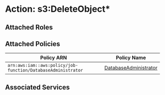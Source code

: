 # Action: s3:DeleteObject*

## Attached Roles

## Attached Policies

| Policy ARN | Policy Name |
|------------|-------------|
| `arn:aws:iam::aws:policy/job-function/DatabaseAdministrator` | [DatabaseAdministrator](../policies.md#databaseadministrator) |

## Associated Services

